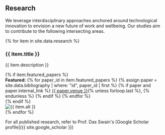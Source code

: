 <!-- anchor hook for navbar -->
<span id="research"></span>

## Research

We leverage interdisciplinary approaches anchored around technological innovation to envision a new future of work and wellbeing. Our studies aim to contribute to the following intersecting areas. 

<div class="research-grid">
  {% for item in site.data.research %}
  <div class="research-item">
    <div class="research-content">
      <h3>{{ item.title }}</h3>
      <p>{{ item.description }}</p>
      {% if item.featured_papers %}
      <div class="featured-papers">
        <strong>Featured:</strong>
        {% for paper_id in item.featured_papers %}
          {% assign paper = site.data.bibliography | where: "id", paper_id | first %}
          {% if paper and paper.internal_link %}
            <a href="{{ site.baseurl }}{{ paper.internal_link }}" target="_blank">{{ paper.venue }}</a>{% unless forloop.last %}, {% endunless %}
          {% endif %}
        {% endfor %}
      </div>
      {% endif %}
    </div>
    <div class="research-image">
      <img src="{{ site.baseurl }}{{ item.image }}" alt="{{ item.alt }}" />
    </div>
  </div>
  {% endfor %}
</div>

For all published research, refer to Prof. Das Swain's [Google Scholar profile]({{ site.google_scholar }})


<!-- ### Selected Publications -->


<!-- {% assign grouped_papers = site.data.bibliography | group_by: "year" %}
{% for group in grouped_papers %}
<div class="papers">
  <h4>{{ group.name }}</h4>
  {% for paper in group.items %}
  <div class="paper-item">
    <span>{{ paper.title }}</span>
    {% if paper.award %}
      <i class="fa-solid fa-trophy" style="color: {% if paper.award == 'Best Paper' %}goldenrod{% else %}darkgoldenrod{% endif %};"></i>
    {% endif %}
    <br>
    {{ paper.author }} <br> 
    {{ paper.venue }} |
    <a href="{{ paper.external_link }}" target="_blank">Link</a>  
    {% if paper.internal_link %} | <a href="{{ paper.internal_link }}" target="_blank">PDF</a>{% endif %}
  </div>
  {% endfor %}
</div>
{% endfor %} -->
